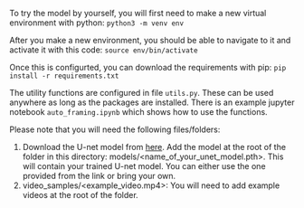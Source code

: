 To try the model by yourself, you will first need to make a new virtual environment with python:
`python3 -m venv env`

After you make a new environment, you should be able to navigate to it and activate it with this code:
`source env/bin/activate`

Once this is configurted, you can download the requirements with pip:
`pip install -r requirements.txt`

The utility functions are configured in file `utils.py`. These can be used anywhere as long as the packages are installed.
There is an example jupyter notebook `auto_framing.ipynb` which shows how to use the functions.

Please note that you will need the following files/folders:

1. Download the U-net model from [here](https://drive.google.com/file/d/1UiUt8ER2s3yZPZfilbnhkOpWXGaIByeK/view?usp=sharing). Add the model at the root of the folder in this directory: models/<name_of_your_unet_model.pth>. This will contain your trained U-net model. You can either use the one provided from the link or bring your own.
2. video_samples/<example_video.mp4>: You will need to add example videos at the root of the folder.
